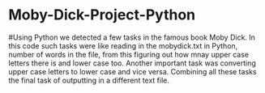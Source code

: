 # Moby-Dick-Project-Python

#Using Python we detected a few tasks in the famous book Moby Dick. In this code such tasks were like reading in the mobydick.txt in Python, number of words in the file, from this figuring out how mnay upper case letters there is and lower case too. Another important task was converting upper case letters to lower case and vice versa. Combining all these tasks the final task of outputting in a different text file.
